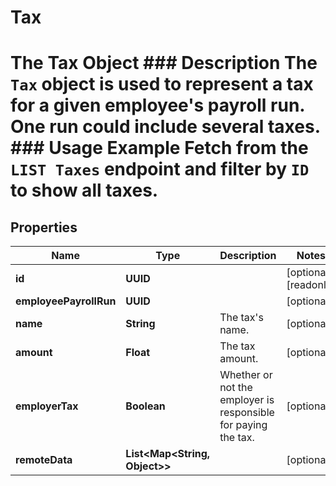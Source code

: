 

# Tax

# The Tax Object ### Description The `Tax` object is used to represent a tax for a given employee's payroll run. One run could include several taxes.  ### Usage Example Fetch from the `LIST Taxes` endpoint and filter by `ID` to show all taxes.

## Properties

Name | Type | Description | Notes
------------ | ------------- | ------------- | -------------
**id** | **UUID** |  |  [optional] [readonly]
**employeePayrollRun** | **UUID** |  |  [optional]
**name** | **String** | The tax&#39;s name. |  [optional]
**amount** | **Float** | The tax amount. |  [optional]
**employerTax** | **Boolean** | Whether or not the employer is responsible for paying the tax. |  [optional]
**remoteData** | **List&lt;Map&lt;String, Object&gt;&gt;** |  |  [optional]



